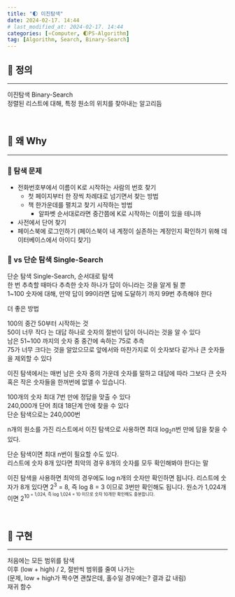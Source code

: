 ```yaml
---
title: "🌓 이진탐색"
date: 2024-02-17. 14:44
# last_modified_at: 2024-02-17. 14:44
categories: [⭐Computer, 🌓PS-Algorithm]
tag: [Algorithm, Search, Binary-Search]
---
```


## **💫 정의**

---

이진탐색 Binary-Search  
정렬된 리스트에 대해, 특정 원소의 위치를 찾아내는 알고리듬  

<br>

<!-- ---- ---- ---- ----  ---- ---- ---- ----  ---- ---- ---- ----  ---- ---- ---- ---- -->

## **💫 왜 Why**

---

### **🫧 탐색 문제**

- 전화번호부에서 이름이 K로 시작하는 사람의 번호 찾기
  - 첫 페이지부터 한 장씩 차례대로 넘기면서 찾는 방법
  - 책 한가운데를 펼치고 찾기 시작하는 방법
    - 알파벳 순서대로라면 중간쯤에 K로 시작하는 이름이 있을 테니까
- 사전에서 단어 찾기
- 페이스북에 로그인하기 (페이스북이 내 계정이 실존하는 계정인지 확인하기 위해 데이터베이스에서 아이디 찾기)

### **🫧 vs 단순 탐색 Single-Search**

단순 탐색 Single-Search, 순서대로 탐색  
한 번 추측할 때마다 추측한 숫자 하나가 답이 아니라는 것을 알게 될 뿐  
1~100 숫자에 대해, 만약 답이 99이라면 답에 도달하기 까지 99번 추측해야 한다  

더 좋은 방법  

100의 중간 50부터 시작하는 것  
50이 너무 작다 는 대답 하나로 숫자의 절반이 답이 아니라는 것을 알 수 있다  
남은 51~100 까지의 숫자 중 중간에 속하는 75로 추측  
75가 너무 크다는 것을 알았으므로 앞에서와 마찬가지로 이 숫자보다 같거나 큰 숫자들을 제외할 수 있다  

이진 탐색에서는 매번 남은 숫자 중의 가운데 숫자를 말하고 대답에 따라 그보다 큰 숫자 혹은 작은 숫자들을 한꺼번에 없앨 수 있습니다.  

100개의 숫자 최대 7번 만에 정답을 맞출 수 있다  
240,000개 단어 최대 18단계 안에 찾을 수 있다  
단순 탐색으로는 240,000번  

n개의 원소를 가진 리스트에서 이진 탐색으로 사용하면 최대 log<sub>2</sub>n번 만에 답을 찾을 수 있다.  

단순 탐색이면 최대 n번이 필요할 수도 있다.  
리스트에 숫자 8개 있다면 최악의 경우 8개의 숫자를 모두 확인해봐야 한다는 말  

이진 탐색을 사용하면 최악의 경우에도 log n개의 숫자만 확인하면 됩니다. 리스트에 숫자가 8개 있다면 2<sup>3</sup> = 8, 즉 log 8 = 3 이므로 3번만 확인해도 됩니다. 원소가 1,024개이면 2<sup>10<sup> = 1,024, 즉 log 1,024 = 10 이므로 숫자 10개만 확인해도 충분합니다.  

<br>

<!-- ---- ---- ---- ----  ---- ---- ---- ----  ---- ---- ---- ----  ---- ---- ---- ---- -->

## **💫 구현**

---

처음에는 모든 범위를 탐색  
이후 (low + high) / 2, 절반씩 범위를 줄여 나가는  
(문제, low + high가 짝수면 괜찮은데, 홀수일 경우에는? 결과 값 내림)  
재귀 함수  
